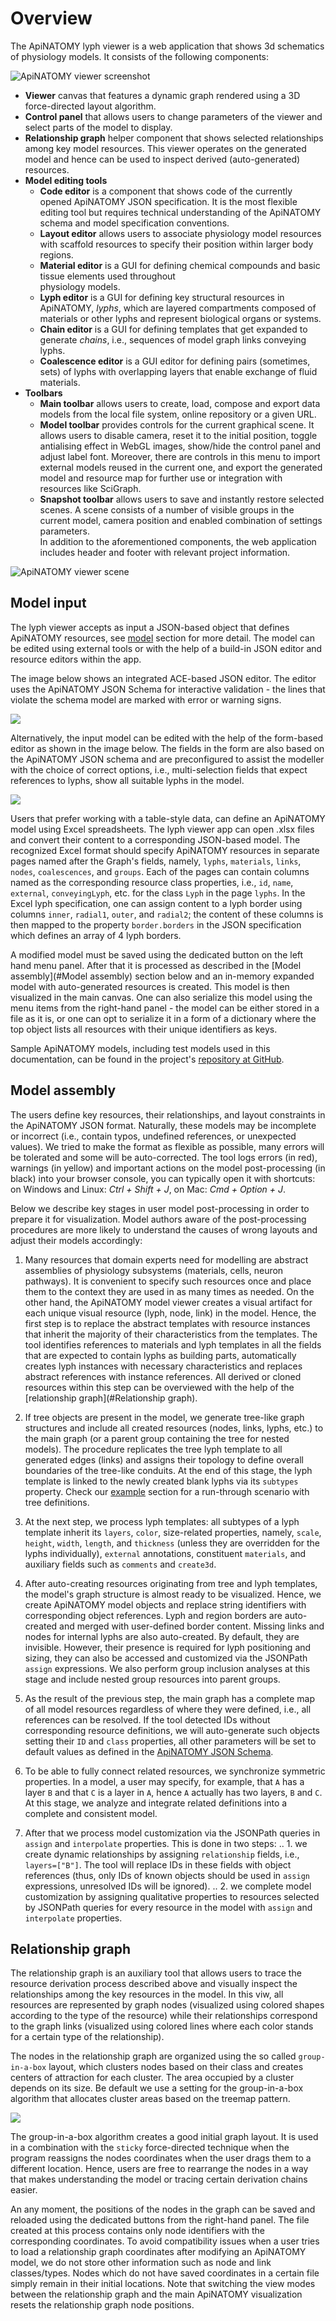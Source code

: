 # Overview
 
The ApiNATOMY lyph viewer is a web application that shows 3d schematics of physiology models. 
It consists of the following components:

<img class="screen-shot no-border" src="asset/overview-annotated.png" alt="ApiNATOMY viewer screenshot">

* **Viewer** canvas that features a dynamic graph rendered using a 3D force-directed layout algorithm.
* **Control panel** that allows users to change parameters of the viewer and select parts of the model to display.
* **Relationship graph** helper component that shows selected relationships among key model resources. This viewer 
  operates on the generated model and hence can be used to inspect derived (auto-generated) resources.  
* **Model editing tools** 
  * **Code editor** is a component that shows code of the currently opened ApiNATOMY JSON specification. It is the 
    most flexible editing tool but requires technical understanding of the ApiNATOMY schema and model specification conventions.         
  * **Layout editor** allows users to associate physiology model resources with scaffold resources 
  to specify their position within larger body regions. 
  * **Material editor** is a GUI for defining chemical compounds and basic tissue elements used throughout  
    physiology models.
  * **Lyph editor** is a GUI for defining key structural resources in ApiNATOMY, *lyphs*, which are layered 
    compartments composed of materials or other lyphs and represent biological organs or systems.
  * **Chain editor** is a GUI for defining templates that get expanded to generate *chains*, i.e., sequences
    of model graph links conveying lyphs.  
  * **Coalescence editor** is a GUI editor for defining pairs (sometimes, sets) of lyphs with overlapping layers that 
    enable exchange of fluid materials.  
* **Toolbars**
  * **Main toolbar** allows users to create, load, compose and export data models from the local file system,
    online repository or a given URL. 
  * **Model toolbar** provides controls for the current graphical scene. It allows users to disable camera, reset it to the 
    initial position, toggle antialising effect in WebGL images, show/hide the control panel and adjust label font. 
    Moreover, there are controls in this menu to import external models reused in the current one, and export the generated model 
    and resource map for further use or integration with resources like SciGraph. 
  * **Snapshot toolbar** allows users to save and instantly restore selected scenes. A scene consists of a number of
    visible groups in the current model, camera position and enabled combination of settings parameters.  
In addition to the aforementioned components, the web application includes header and footer with relevant project information.
 
<img class="screen-shot no-border" src="asset/overview-zoomed.png" alt="ApiNATOMY viewer scene">


## Model input

The lyph viewer accepts as input a JSON-based object that defines ApiNATOMY resources, see [model](./model.html) section for more 
detail. The model can be edited using external tools or with the help of a build-in JSON editor and resource editors within 
the app.

The image below shows an integrated ACE-based JSON editor. The editor uses the ApiNATOMY JSON Schema for interactive validation - 
the lines that violate the schema model are marked with error or warning signs.

<img class="screen-shot no-border" src="asset/overview-code.png">


Alternatively, the input model can be edited with the help of the form-based editor as shown in the image below. The fields in the form are also based on the ApiNATOMY JSON schema and are preconfigured to assist the modeller with the choice of correct options, i.e., multi-selection fields that expect references to lyphs, show all suitable lyphs in the model.

<img class="screen-shot no-border" src="asset/resourceEditor.png">

Users that prefer working with a table-style data, can define an ApiNATOMY model using Excel spreadsheets.
The lyph viewer app can open .xlsx files and convert their content to a corresponding JSON-based model.
The recognized Excel format should specify ApiNATOMY resources in separate pages named after the Graph's fields, namely, `lyphs`, `materials`, `links`, `nodes`, `coalescences`, and `groups`. Each of the pages can contain columns named as the corresponding resource class properties, i.e., `id`, `name`, `external`, `conveyingLyph`, etc. for the class `Lyph` in the page `lyphs`. In the Excel lyph specification, one can assign content to a lyph border using columns `inner`, `radial1`, `outer`, and `radial2`; the content of these columns is then mapped to the property `border.borders` in the JSON specification which defines an array of 4 lyph borders.

A modified model must be saved using the dedicated button on the left hand menu panel. After that it is processed as described in the [Model assembly](#Model assembly) section below and an in-memory expanded model with auto-generated resources is created. This model is then visualized in the main canvas. One can also serialize this model using the menu items from the right-hand panel - the model can be either stored in a file as it is, or one can opt to serialize it in a form of a dictionary where the top object lists all resources with their unique identifiers as keys.

Sample ApiNATOMY models, including test models used in this documentation, can be found in the project's [repository at GitHub](https://github.com/open-physiology/open-physiology-viewer/tree/master/test/data).

## Model assembly
The users define key resources, their relationships, and layout constraints in the ApiNATOMY JSON format.
Naturally, these models may be incomplete or incorrect (i.e., contain typos,
undefined references, or unexpected values). We tried to make the format as flexible as possible,
many errors will be tolerated and some will be auto-corrected.
The tool logs errors (in red), warnings (in yellow) and important actions on the model post-processing (in black) into your browser console, you can typically open it with shortcuts:
on Windows and Linux: *Ctrl + Shift + J*, on Mac: *Cmd + Option + J*.

Below we describe key stages in user model post-processing in order to prepare it for visualization.
Model authors aware of the post-processing procedures are more likely to understand the causes of
wrong layouts and adjust their models accordingly:

1. Many resources that domain experts need for modelling are abstract assemblies of physiology subsystems (materials, cells, neuron pathways). It is convenient to specify such resources once and place them to the context they are used in as many times as needed. On the other hand, the ApiNATOMY model viewer creates a visual artifact for each unique visual resource (lyph, node, link) in the model. Hence, the first step is to replace the abstract templates with resource instances that inherit the majority of their characteristics from the templates. The tool identifies references to materials and lyph templates in all the fields that are expected to contain lyphs as building parts, automatically creates lyph instances with necessary characteristics and replaces abstract references with instance references. All derived or cloned resources within this step can be overviewed with the help of the [relationship graph](#Relationship graph).

2. If tree objects are present in the model, we generate tree-like graph structures and include all
created resources (nodes, links, lyphs, etc.) to the main graph (or a parent group containing the tree for nested models). The procedure replicates the tree lyph template to all generated edges (links) and assigns their topology to define overall boundaries of the tree-like conduits. At the end of this stage, the lyph template
is linked to the newly created blank lyphs via its `subtypes` property.
Check our [example](./examples.html) section for a run-through scenario with tree definitions.

3. At the next step, we process lyph templates: all subtypes of a lyph template inherit
 its `layers`, `color`, size-related properties, namely, `scale`, `height`, `width`, `length`,
 and `thickness` (unless they are overridden for the lyphs individually), `external` annotations, constituent `materials`, and auxiliary fields such as `comments` and `create3d`.

4. After auto-creating resources originating from tree and lyph templates, the model's graph structure is almost ready to be visualized. Hence, we create ApiNATOMY model objects and replace string identifiers with corresponding object references. Lyph and region borders are auto-created and merged with user-defined border content. Missing links and nodes for internal lyphs are also auto-created.
 By default, they are invisible. However, their presence is required for
 lyph positioning and sizing, they can also be accessed and customized via the JSONPath `assign` expressions.  We also perform group inclusion analyses at this stage and include nested group resources into parent groups.

5. As the result of the previous step, the main graph has a complete map of all model resources
regardless of where they were defined, i.e., all references can be resolved. If the tool detected IDs without corresponding resource definitions, we will auto-generate such objects setting their `ID` and `class` properties, all other parameters will be set to default values as defined in the
[ApiNATOMY JSON Schema](../schema/index.html).

6. To be able to fully connect related resources, we synchronize symmetric properties.
In a model, a user may specify, for example, that `A` has a layer `B` and that `C` is a layer in `A`,
hence `A` actually has two layers, `B` and `C`. At this stage, we analyze and integrate related
definitions into a complete and consistent model.

7. After that we process model customization via the JSONPath queries in `assign` and `interpolate` properties. This is done in two steps:
.. 1. we create dynamic relationships by assigning `relationship` fields, i.e., `layers=["B"]`. The tool will replace IDs in these fields with object references (thus, only IDs of known objects should be used in `assign` expressions, unresolved IDs will be ignored).
.. 2. we complete model customization by assigning qualitative properties to resources selected
 by JSONPath queries for every resource in the model with `assign` and `interpolate` properties.

## Relationship graph
The relationship graph is an auxiliary tool that allows users to trace the resource derivation process described above and visually inspect the relationships among the key resources in the model. In this viw, all resources are represented by graph nodes (visualized using colored shapes according to the type of the resource) while their relationships correspond to the graph links (visualized using colored lines where each color stands for a certain type of the relationship).

The nodes in the relationship graph are organized using the so called `group-in-a-box` layout, which clusters nodes based on their class and creates centers of attraction for each cluster. The area occupied by a cluster depends on its size. Be default we use a setting for the group-in-a-box algorithm that allocates cluster areas based on the treemap pattern.

<img class="screen-shot no-border" src="asset/relationshipGraph.png">

The group-in-a-box algorithm creates a good initial graph layout. It is used in a combination with the `sticky` force-directed technique when the program reassigns the nodes coordinates when the user drags them to a different location. Hence, users are free to rearrange the nodes in a way that makes understanding the model or tracing certain derivation chains easier.

An any moment, the positions of the nodes in the graph can be saved and reloaded using the dedicated buttons from the right-hand panel.
 The file created at this process contains only node identifiers with the corresponding coordinates. To avoid compatibility issues when a user tries to load a relationship graph coordinates after modifying an ApiNATOMY model, we do not store other information such as node and link classes/types. Nodes which do not have saved coordinates in a certain file simply remain in their initial locations.
 Note that switching the view modes between the relationship graph and the main ApiNATOMY visualization resets the relationship graph node positions.